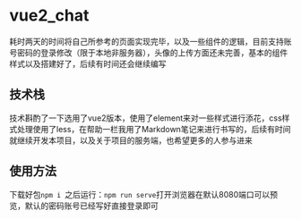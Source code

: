 # vue2_chat
耗时两天的时间将自己所参考的页面实现完毕，以及一些组件的逻辑，目前支持账号密码的登录修改（限于本地非服务器），头像的上传方面还未完善，基本的组件样式以及搭建好了，后续有时间还会继续编写
## 技术栈
技术斟酌了一下选用了vue2版本，使用了element来对一些样式进行添花，css样式处理使用了less，在帮助一栏我用了Markdown笔记来进行书写的，后续有时间就继续开发本项目，以及关于项目的服务端，也希望更多的人参与进来
## 使用方法
下载好包`npm i `之后运行：`npm run serve`打开浏览器在默认8080端口可以预览，默认的密码账号已经写好直接登录即可
